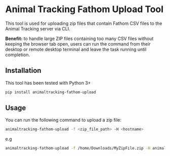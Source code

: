 # Animal Tracking Fathom Upload Tool

This tool is used for uploading zip files that contain Fathom CSV files to the Animal Tracking server via CLI.

**Benefit:** to handle large ZIP files containing too many CSV files without keeping the browser tab open, users can run the command from their desktop or remote desktop terminal and leave the task running until completion.

## Installation

This tool has been tested with Python 3+

```bash
pip install animaltracking-fathom-upload
```

## Usage

You can run the following command to upload a zip file:

```bash
animaltracking-fathom-upload -f <zip_file_path> -H <hostname>
```

e.g
```bash
animaltracking-fathom-upload -f /home/Downloads/MyZipFile.zip -H animaltracking.aodn.org.au
```
